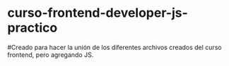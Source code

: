 # curso-frontend-developer-js-practico
#Creado para hacer la unión de los diferentes archivos creados del curso frontend, pero agregando JS.
